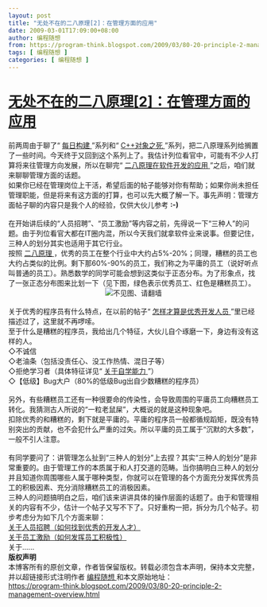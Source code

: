 ```yaml
---
layout: post
title: "无处不在的二八原理[2]：在管理方面的应用"
date: 2009-03-01T17:09:00+08:00
author: 编程随想
from: https://program-think.blogspot.com/2009/03/80-20-principle-2-management-overview.html
tags: [ 编程随想 ]
categories: [ 编程随想 ]
---
```


<div class="post hentry uncustomized-post-template">
 <a name="1060162303154831566">
 </a>
 <h1 class="post-title entry-title">
  <a href="https://program-think.blogspot.com/2009/03/80-20-principle-2-management-overview.html">
   无处不在的二八原理[2]：在管理方面的应用
  </a>
 </h1>
 <div class="post-header">
  <div class="post-header-line-1">
   <div class="post-inner-index">
   </div>
  </div>
 </div>
 <div class="post-body entry-content">
  前两周由于聊了“
  <a href="https://program-think.blogspot.com/2009/02/daily-build-0-overview.html">
   每日构建
  </a>
  ”系列和“
  <a href="https://program-think.blogspot.com/2009/02/cxx-object-destroy-overview.html">
   C++对象之死
  </a>
  ”系列，把二八原理系列给搁置了一些时间。今天终于又回到这个系列上了。我估计列位看官中，可能有不少人打算将来往管理方向发展，所以在聊完“
  <a href="https://program-think.blogspot.com/2009/02/80-20-principle-1-software-developing.html">
   二八原理在软件开发的应用
  </a>
  ”之后，咱们就来聊聊管理方面的话题。
  <a name="more">
  </a>
  <!--program-think-->
  <br/>
  如果你已经在管理岗位上干活，希望后面的帖子能够对你有帮助；如果你尚未担任管理职能，但是将来有这方面的打算，也可以先大概了解一下。事先声明：管理方面帖子聊的内容只是我个人的经验，仅供大伙儿参考
  <b>
   :-)
  </b>
  <br/>
  <br/>
  在开始讲后续的“人员招聘”、“员工激励”等内容之前，先得说一下“三种人”的问题。由于列位看官大都在IT圈内混，所以今天我们就拿软件业来说事。但要记住，三种人的划分其实也适用于其它行业。
  <br/>
  按照
  <a href="https://program-think.blogspot.com/2009/02/80-20-principle-0-overview.html">
   二八原理
  </a>
  ，优秀的员工在整个行业中大约占5%-20%；同理，糟糕的员工也大约占类似的比例。剩下那60%-90%的员工，我们称之为平庸的员工（说好听点叫普通的员工）。熟悉数学的同学可能会想到这类似于正态分布。为了形象点，找了一张正态分布图来比划一下（见下图，绿色表示优秀员工、红色是糟糕员工）。
  <br/>
  <center>
   <img alt="不见图、请翻墙" src="https://lh3.googleusercontent.com/WpMsKB6-qiViFcb8PW3amYSCgpA-QfnUnklH29G4bK5Gp1p1Nayt4GhYIS584dvJu6kHAGBJu81z1X5TKUT8AkQO5IAPfu1MLzO5SWPV4i_3XFNajCGByieknB_j4J65eEolbzkY"/>
  </center>
  <br/>
  关于优秀的程序员有什么特点，在以前的帖子“
  <a href="https://program-think.blogspot.com/2009/01/0.html">
   怎样才算是优秀开发人员
  </a>
  ”里已经描述过了，这里就不再啰嗦。
  <br/>
  至于什么是糟糕的程序员，我给出几个特征，大伙儿自个琢磨一下，身边有没有这样的人。
  <br/>
  ◇不诚信
  <br/>
  ◇老油条（包括没责任心、没工作热情、混日子等）
  <br/>
  ◇拒绝学习者（具体特征详见“
  <a href="https://program-think.blogspot.com/2009/01/2.html#active">
   关于自学能力
  </a>
  ”）
  <br/>
  ◇【低级】Bug大户（80%的低级Bug出自少数糟糕的程序员）
  <br/>
  <br/>
  另外，有些糟糕员工还有一种很要命的传染性，会导致周围的平庸员工向糟糕员工转化。我猜测古人所说的“一粒老鼠屎”，大概说的就是这种现象吧。
  <br/>
  扣除优秀的和糟糕的，剩下就是平庸的。平庸的程序员一般都循规蹈矩，既没有特别突出的贡献，也不会犯什么严重的过失。所以平庸的员工属于“沉默的大多数”，一般不引人注意。
  <br/>
  <br/>
  有同学要问了：讲管理怎么扯到“三种人的划分”上去捏？其实“三种人的划分”是非常重要的。由于管理工作的本质属于和人打交道的范畴。当你搞明白三种人的划分并且知道你周围哪些人属于哪种类型，你就可以在管理的各个方面充分发挥优秀员工的积极因素、充分消除糟糕员工的消极因素。
  <br/>
  三种人的问题搞明白之后，咱们该来讲讲具体的操作层面的话题了。由于和管理相关的内容有不少，估计一个帖子又写不下了。只好重构一把，拆分为几个帖子。初步考虑分为如下几个方面来聊：
  <br/>
  <a href="https://program-think.blogspot.com/2009/03/80-20-principle-3-management-hire.html">
   关于人员招聘（如何找到优秀的开发人才）
  </a>
  <br/>
  <a href="https://program-think.blogspot.com/2009/03/80-20-principle-4-management-encourage.html">
   关于员工激励（如何发挥员工积极性）
  </a>
  <br/>
  关于......
  <div class="post-copyright">
   <b>
    版权声明
   </b>
   <br/>
   本博客所有的原创文章，作者皆保留版权。转载必须包含本声明，保持本文完整，并以超链接形式注明作者
   <a href="mailto:program.think@gmail.com">
    编程随想
   </a>
   和本文原始地址：
   <br/>
   <a href="https://program-think.blogspot.com/2009/03/80-20-principle-2-management-overview.html" id="OriginalPostUrl">
    https://program-think.blogspot.com/2009/03/80-20-principle-2-management-overview.html
   </a>
  </div>
  <div style="clear: both;">
  </div>
 </div>
 <div class="post-footer" style="margin-bottom:50px;">
  <div class="post-footer-line post-footer-line-1" style="display:none;">
   <span class="post-author vcard">
   </span>
   <span class="reaction-buttons">
   </span>
   <span class="star-ratings">
   </span>
   <span class="post-icons">
   </span>
   <span class="post-backlinks post-comment-link">
   </span>
  </div>
  <div class="post-footer-line post-footer-line-2 post-toolbar">
  </div>
  <div class="post-footer-line post-footer-line-3">
   <span class="post-location">
   </span>
  </div>
 </div>
</div>

